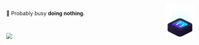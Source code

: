 <img src="ilus-code.svg" min-width="75px" max-width="75px" width="75px" align="right" alt="logoxo">

<p align="left"> 
 🥴 Probably busy <strong>doing nothing</strong>.
</p>

<br>

<p align="left">
  <a href="“https://discordapp.com/users/526747520802750467" alt="Discord">
    <img src="https://img.shields.io/badge/-Discord-6610F2?style=for-the-badge&logo=Discord&logoColor=FFFFFF&link=https://discordapp.com/users/526747520802750467"/>
  </a>
</p>
